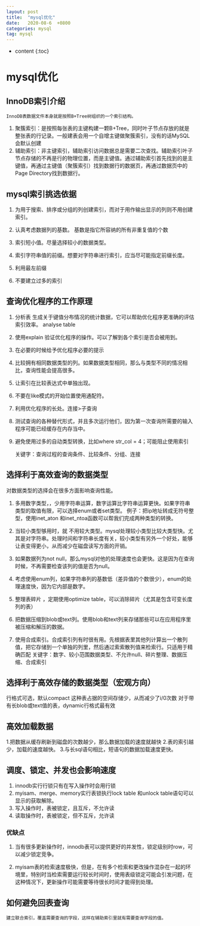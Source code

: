 ```yaml
---
layout: post
title:  "mysql优化"
date:   2020-08-6  +0800
categories: mysql
tag: mysql
---
```


* content
{:toc}

# mysql优化

## InnoDB索引介绍

    InnoDB表数据文件本身就是按照B+Tree树组织的一个索引结构。
    
1. 聚簇索引：是按照每张表的主键构建一颗B+Tree，同时叶子节点存放的就是整张表的行记录。一般建表会用一个自增主键做聚簇索引，没有的话MySQL会默认创建
2. 辅助索引：非主键索引，辅助索引访问数据总是需要二次查找。辅助索引叶子节点存储的不再是行的物理位置，而是主键值。通过辅助索引首先找到的是主键值，再通过主键值（聚簇索引）找到数据行的数据页，再通过数据页中的Page Directory找到数据行。

## mysql索引挑选依据
1. 为用于搜索、排序或分组的列创建索引，而对于用作输出显示的列则不用创建索引。
2. 认真考虑数据列的基数。
    基数是指它所容纳的所有非重复值的个数

3. 索引短小值。尽量选择较小的数据类型。
4. 索引字符串值的前缀。想要对字符串进行索引，应当尽可能指定前缀长度。
5. 利用最左前缀
6. 不要建立过多的索引

## 查询优化程序的工作原理

1. 分析表
    生成关于键值分布情况的统计数据，它可以帮助优化程序更准确的评估索引效率。
    analyse table

2. 使用explain 验证优化程序的操作。可以了解到各个索引是否会被用到。
3. 在必要的时候给予优化程序必要的提示
4. 比较拥有相同数据类型的列。如果数据类型相同，那么与类型不同的情况相比，查询性能会提高很多。
5. 让索引在比较表达式中单独出现。
6. 不要在like模式的开始位置使用通配符。
7. 利用优化程序的长处。连接>子查询
8. 测试查询的各种替代形式，并且多次运行他们，因为第一次查询所需要的输入程序可能已经缓存在内存当中。
9. 避免使用过多的自动类型转换，比如where str_col = 4；可能阻止使用索引

    关键字：查询过程的查询条件、比较条件、分组、连接 
## 选择利于高效查询的数据类型

对数据类型的选择会在很多方面影响查询性能。
1. 多用数字类型，，少用字符串运算，数字运算比字符串运算更快。如果字符串类型的取值有限，可以选择enum或者set类型。
例子：把ip地址转成无符号整型，使用inet_aton 和inet_ntoa函数可以帮我们完成两种类型的转换。
2. 当较小类型够用时，就 不用较大类型。mysql处理较小类型比较大类型快。尤其是对字符串。处理时间和字符串长度有关，较小类型有另外一个好处，能够让表变得更小，从而减少在磁盘读写方面的开销。

3. 如果数据列为not	null，那么mysql对他的处理速度也会更快。这是因为在查询时候，不再需要检查该列的值是否为null。
4. 考虑使用enum列，如果字符串列的基数低（差异值的个数很少），enum的处理速度快，因为它内部是数字。
5. 整理表碎片 ，定期使用optimize table，可以消除碎片（尤其是包含可变长度列的表）
6. 把数据压缩到blob或text列。使用blob和text列来存储那些可以在应用程序里被压缩和解压的数据。
7. 使用合成索引。合成索引列有时很有用。先根据表里其他列计算出一个散列值，把它存储到一个单独的列里，然后通过索索散列值来检索行。只适用于精确匹配
    关键字：数字、较小范围数据类型、不允许null、碎片整理、数据压缩、合成索引
## 选择利于高效存储的数据类型（宏观方向）
行格式可选，默认compact 这种表占据的空间存储少，从而减少了i/0次数
对于带有长blob或text值的表，dynamic行格式最有效


## 高效加载数据

1.把数据从缓存刷新到磁盘的次数越少，那么数据加载的速度就越快
2.表的索引越少，加载的速度越快。
3.与长sql语句相比，短语句的数据加载速度更快。

## 调度、锁定、并发也会影响速度
1. innodb实行行锁只有在写入操作时会用行锁
2. myisam、merge、memory实行表锁执行lock table 和unlock table语句可以显示的获取解除。
3. 写入操作时，表被锁定，且互斥，不允许读
4. 读取操作时，表被锁定，但不互斥，允许读
### 优缺点
1. 当有很多更新操作时，innodb表可以提供更好的并发性，锁定级别时row，可以减少锁定竞争。

2. myisam表的检索速度极快，但是，在有多个检索和更改操作混杂在一起的环境里，特别时当检索需要运行较长时间时，使用表级锁定可能会引发问题，在这种情况下，更新操作可能需要等待很长时间才能得到处理。

## 如何避免回表查询

    建立联合索引，覆盖需要查询的字段，这样在辅助索引里就有需要查询字段的值。